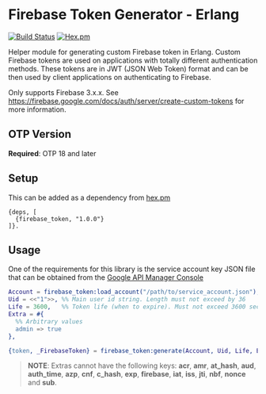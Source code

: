 # Firebase Token Generator - Erlang 

[![Build Status](https://travis-ci.org/ruel/firebase-token-erlang.svg?branch=master)](https://travis-ci.org/ruel/firebase-token-erlang) [![Hex.pm](https://img.shields.io/hexpm/v/firebase_token.svg)](https://hex.pm/packages/firebase_token)

Helper module for generating custom Firebase token in Erlang. Custom Firebase tokens are used on applications with totally different authentication methods. These tokens are in JWT (JSON Web Token) format and can be then used by client applications on authenticating to Firebase.

Only supports Firebase 3.x.x. See https://firebase.google.com/docs/auth/server/create-custom-tokens for more information.

## OTP Version

**Required**: OTP 18 and later

## Setup

This can be added as a dependency from [hex.pm](https://hex.pm/packages/firebase_token)

```
{deps, [
  {firebase_token, "1.0.0"}
]}. 
```

## Usage

One of the requirements for this library is the service account key JSON file that can be obtained from the [Google API Manager Console](https://console.developers.google.com/apis/credentials)

```erlang
Account = firebase_token:load_account("/path/to/service_account.json"),
Uid = <<"1">>, %% Main user id string. Length must not exceed by 36
Life = 3600,   %% Token life (when to expire). Must not exceed 3600 seconds
Extra = #{
  %% Arbitrary values
  admin => true
},

{token, _FirebaseToken} = firebase_token:generate(Account, Uid, Life, Extra).
```

> **NOTE**: Extras cannot have the following keys: **acr**, **amr**, **at_hash**, **aud**, **auth_time**, **azp**, **cnf**, **c_hash**, **exp**, **firebase**, **iat**, **iss**, **jti**, **nbf**, **nonce** and **sub**.

